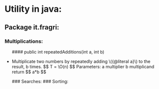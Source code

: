 # Utility in java:
## Package it.fragri:
### Multiplications:
<ul>
#### public int repeatedAdditions(int a, int b)
<p>
<li>
Multiplicate two numbers by repeatedly adding \({@literal a}\) to the result, b times.
$$ T = \O(n) $$
Parameters:
a multiplier
b multiplicand
return $$ a*b $$
</p>
</li>
### Searches:
### Sorting:
</ul>